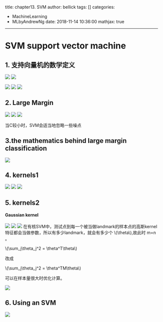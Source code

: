 title: chapter13. SVM
author: bellick
tags: []
categories:
  - MachineLearning
  - MLbyAndrewNg
date: 2018-11-14 10:36:00
mathjax: true
---

# SVM support vector machine
## 1. 支持向量机的数学定义
![](https://ws3.sinaimg.cn/large/006tNbRwly1fx7e37hy4sj30ld09t0tv.jpg)
![](https://ws2.sinaimg.cn/large/006tNbRwly1fx7e54lpvwj30kq058dha.jpg)

![](https://ws4.sinaimg.cn/large/006tNbRwly1fx7eadphfyj30ke06rq4v.jpg)
![](https://ws2.sinaimg.cn/large/006tNbRwly1fx7ebb723aj30kd03zjsc.jpg)
![](https://ws3.sinaimg.cn/large/006tNbRwly1fx7ej70nzoj30io02k74s.jpg)
## 2. Large Margin 
![](https://ws1.sinaimg.cn/large/006tNbRwly1fx7eo2ipplj30jq0axtbx.jpg)
![](https://ws2.sinaimg.cn/large/006tNbRwly1fx7es648kfj30jv0aqtb3.jpg)
![](https://ws2.sinaimg.cn/large/006tNbRwly1fx7ew2hwu2j30k60avtaz.jpg)

当C较小时，SVM会适当地忽略一些噪点
## 3.the mathematics behind large margin classification

![](https://ws2.sinaimg.cn/large/006tNbRwly1fx7gno9ghzj30kv0bfwk1.jpg)
## 4. kernels1 
![](https://ws4.sinaimg.cn/large/006tNbRwly1fx7h9ho1gxj30mr0csn0c.jpg)
![](https://ws2.sinaimg.cn/large/006tNbRwly1fx7guaz6m9j30k40b6wi1.jpg)
![](https://ws3.sinaimg.cn/large/006tNbRwly1fx7h02hz7hj30kk0ayq7f.jpg)


## 5. kernels2
#### Gaussian kernel
![](https://ws2.sinaimg.cn/large/006tNbRwly1fx7hckf9vfj30lm08vabu.jpg)
![](https://ws2.sinaimg.cn/large/006tNbRwly1fx7hjhagdgj30mu0cugp0.jpg)
![](https://ws2.sinaimg.cn/large/006tNbRwly1fx7ht83x2jj30mt0cyju7.jpg)
在有核SVM中，测试点到每一个被当做landmark的样本点的高斯kernel特征都会当做参数，所以有多少landmark，就会有多少个 \\(\theta\\),故此时 m=n 。

\\(\sum_j\theta\_j^2  = \theta^T\theta\\)

改成

\\(\sum_j\theta\_j^2  = \theta^TM\theta\\)

可以在样本量很大时优化计算。

![](https://ws2.sinaimg.cn/large/006tNbRwly1fx7i25u2ioj30ms0cuq55.jpg)
## 6. Using an SVM
![](https://ws1.sinaimg.cn/large/006tNbRwly1fx7iuewh3wj30mt0cvgon.jpg)